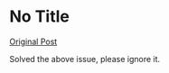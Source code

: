 # No Title

[Original Post](https://discourse.onlinedegree.iitm.ac.in/t/165959/246)

<p>Solved the above issue, please ignore it.</p>